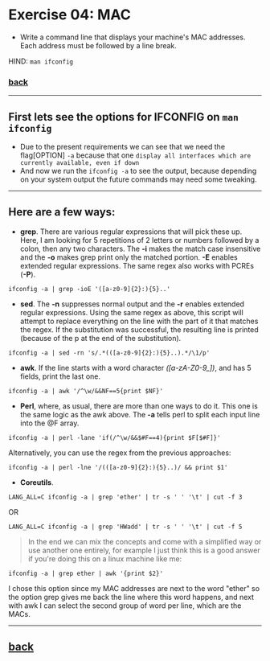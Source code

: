 # Exercise 04: MAC

- Write a command line that displays your machine's MAC addresses. Each address must be followed by a line break.

HIND: `man ifconfig`

### [back](https://github.com/idevHive/42/tree/master/Piscines/C/Day01/files/ex04)

------------------------------------------
## First lets see the options for IFCONFIG on `man ifconfig`
* Due to the present requirements we can see that we need the flag[OPTION] `-a`
because that one `display all interfaces which are currently available,
even if down`
* And now we run the `ifconfig -a` to see the output, because depending on your
system output the future commands may need some tweaking.

------------------------------------------
## Here are a few ways:

* __grep__. There are various regular expressions that will pick these up. Here,
I am looking for 5 repetitions of 2 letters or numbers followed by a colon, then
any two characters. The **-i** makes the match case insensitive and the **-o**
makes grep print only the matched portion. **-E** enables extended regular
expressions. The same regex also works with PCREs (**-P**).
```
ifconfig -a | grep -ioE '([a-z0-9]{2}:){5}..'
```

* __sed__. The **-n** suppresses normal output and the **-r** enables extended
regular expressions. Using the same regex as above, this script will attempt to
replace everything on the line with the part of it that matches the regex. If
the substitution was successful, the resulting line is printed
(because of the p at the end of the substitution).
```
ifconfig -a | sed -rn 's/.*(([a-z0-9]{2}:){5}..).*/\1/p'
```

* __awk__. If the line starts with a word character *([a-zA-Z0-9_])*, and has
5 fields, print the last one.
```
ifconfig -a | awk '/^\w/&&NF==5{print $NF}'
```

* __Perl__, where, as usual, there are more than one ways to do it. This one is
the same logic as the awk above. The **-a** tells perl to split each input line
into the @F array.
```
ifconfig -a | perl -lane 'if(/^\w/&&$#F==4){print $F[$#F]}'
```
Alternatively, you can use the regex from the previous approaches:
```
ifconfig -a | perl -lne '/(([a-z0-9]{2}:){5}..)/ && print $1'
```

* __Coreutils__.
```
LANG_ALL=C ifconfig -a | grep 'ether' | tr -s ' ' '\t' | cut -f 3
```
OR
```
LANG_ALL=C ifconfig -a | grep 'HWadd' | tr -s ' ' '\t' | cut -f 5
```

> In the end we can mix the concepts and come with a simplified way or use
another one entirely, for example I just think this is a good answer if you're
doing this on a linux machine like me:

```
ifconfig -a | grep ether | awk '{print $2}'
```
I chose this option since my MAC addresses are next to the word "ether" so the
option grep gives me back the line where this word happens, and next with awk
I can select the second group of word per line, which are the MACs.

------------------------------------------
## [back](https://github.com/idevHive/42/tree/master/Piscines/C/Day01/files/ex04)

